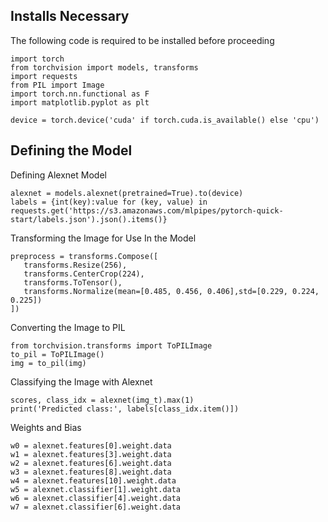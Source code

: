 ## Installs Necessary
The following code is required to be installed before proceeding
```
import torch
from torchvision import models, transforms
import requests
from PIL import Image
import torch.nn.functional as F
import matplotlib.pyplot as plt

device = torch.device('cuda' if torch.cuda.is_available() else 'cpu')
```
## Defining the Model
Defining Alexnet Model
```
alexnet = models.alexnet(pretrained=True).to(device)
labels = {int(key):value for (key, value) in requests.get('https://s3.amazonaws.com/mlpipes/pytorch-quick-start/labels.json').json().items()}
```
Transforming the Image for Use In the Model
```
preprocess = transforms.Compose([
   transforms.Resize(256),
   transforms.CenterCrop(224),
   transforms.ToTensor(),
   transforms.Normalize(mean=[0.485, 0.456, 0.406],std=[0.229, 0.224, 0.225])
])
```
Converting the Image to PIL
```
from torchvision.transforms import ToPILImage
to_pil = ToPILImage()
img = to_pil(img)
```
Classifying the Image with Alexnet
```
scores, class_idx = alexnet(img_t).max(1)
print('Predicted class:', labels[class_idx.item()])
```
Weights and Bias
```
w0 = alexnet.features[0].weight.data
w1 = alexnet.features[3].weight.data
w2 = alexnet.features[6].weight.data
w3 = alexnet.features[8].weight.data
w4 = alexnet.features[10].weight.data
w5 = alexnet.classifier[1].weight.data
w6 = alexnet.classifier[4].weight.data
w7 = alexnet.classifier[6].weight.data
```

